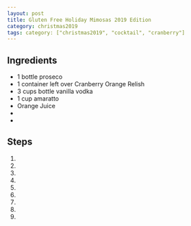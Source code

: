 ```yaml
---
layout: post
title: Gluten Free Holiday Mimosas 2019 Edition
category: christmas2019
tags: category: ["christmas2019", "cocktail", "cranberry"]
---
```

## Ingredients

* 1 bottle proseco
* 1 container left over Cranberry Orange Relish
* 3 cups bottle vanilla vodka
* 1 cup amaratto
* Orange Juice
* 
* 
## Steps

1. 
2. 
3. 
4. 
5. 
6. 
7. 
8. 
9. 
